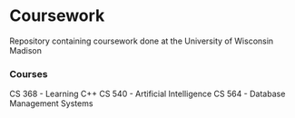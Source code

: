 # Coursework
Repository containing coursework done at the University of Wisconsin Madison
### Courses
CS 368 - Learning C++
CS 540 - Artificial Intelligence
CS 564 - Database Management Systems
